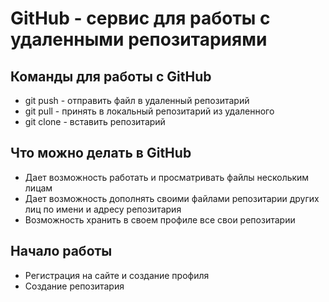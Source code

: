 # GitHub - сервис для работы с удаленными репозитариями

## Команды для работы с GitHub
* git push - отправить файл в удаленный репозитарий
* git pull  - принять в локальный репозитарий из удаленного
* git clone - вставить репозитарий

## Что можно делать в GitHub
* Дает возможность работать и просматривать файлы нескольким лицам
* Дает возможность дополнять своими файлами репозитарии других лиц по имени и адресу репозитария
* Возможность хранить в своем профиле все свои репозитарии

## Начало работы
* Регистрация на сайте и создание профиля
* Создание репозитария